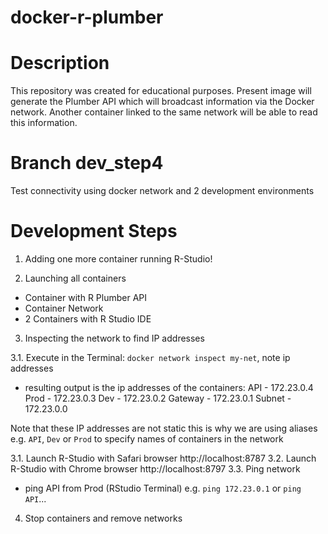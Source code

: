 # docker-r-plumber

# Description

This repository was created for educational purposes. Present image will generate the Plumber API which will broadcast information via the Docker network. Another container linked to the same network will be able to read this information.

# Branch dev_step4

Test connectivity using docker network and 2 development environments

# Development Steps

1. Adding one more container running R-Studio!

2. Launching all containers

* Container with R Plumber API
* Container Network
* 2 Containers with R Studio IDE

3. Inspecting the network to find IP addresses

3.1. Execute in the Terminal: `docker network inspect my-net`, note ip addresses

* resulting output is the ip addresses of the containers:
API - 172.23.0.4
Prod - 172.23.0.3
Dev - 172.23.0.2
Gateway - 172.23.0.1
Subnet - 172.23.0.0

Note that these IP addresses are not static this is why we are using aliases e.g. `API`, `Dev` or `Prod` to specify names of containers in the network

3.1. Launch R-Studio with Safari browser http://localhost:8787
3.2. Launch R-Studio with Chrome browser http://localhost:8797
3.3. Ping network

* ping API from Prod (RStudio Terminal) e.g. `ping 172.23.0.1` or `ping API`...

4. Stop containers and remove networks





